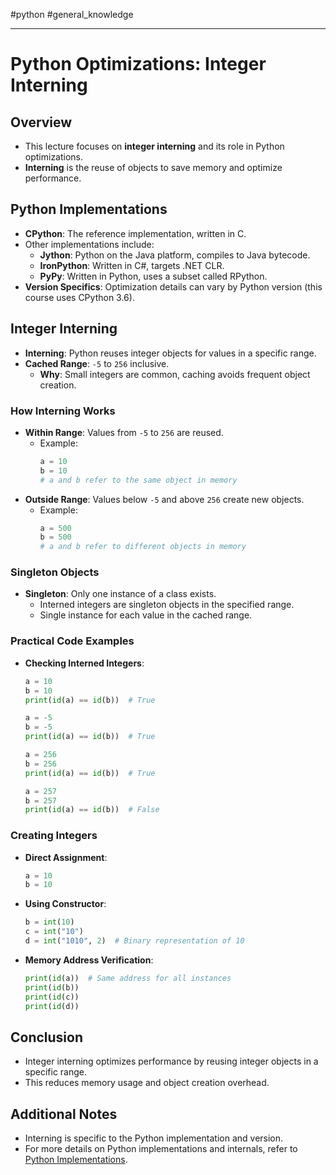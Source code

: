 #python #general_knowledge 

---
# Python Optimizations: Integer Interning

## Overview
- This lecture focuses on **integer interning** and its role in Python optimizations.
- **Interning** is the reuse of objects to save memory and optimize performance.

## Python Implementations
- **CPython**: The reference implementation, written in C.
- Other implementations include:
  - **Jython**: Python on the Java platform, compiles to Java bytecode.
  - **IronPython**: Written in C#, targets .NET CLR.
  - **PyPy**: Written in Python, uses a subset called RPython.
- **Version Specifics**: Optimization details can vary by Python version (this course uses CPython 3.6).

## Integer Interning
- **Interning**: Python reuses integer objects for values in a specific range.
- **Cached Range**: `-5` to `256` inclusive.
  - **Why**: Small integers are common, caching avoids frequent object creation.

### How Interning Works
- **Within Range**: Values from `-5` to `256` are reused.
  - Example:
    ```python
    a = 10
    b = 10
    # a and b refer to the same object in memory
    ```
- **Outside Range**: Values below `-5` and above `256` create new objects.
  - Example:
    ```python
    a = 500
    b = 500
    # a and b refer to different objects in memory
    ```

### Singleton Objects
- **Singleton**: Only one instance of a class exists.
  - Interned integers are singleton objects in the specified range.
  - Single instance for each value in the cached range.

### Practical Code Examples
- **Checking Interned Integers**:
  ```python
  a = 10
  b = 10
  print(id(a) == id(b))  # True

  a = -5
  b = -5
  print(id(a) == id(b))  # True

  a = 256
  b = 256
  print(id(a) == id(b))  # True

  a = 257
  b = 257
  print(id(a) == id(b))  # False
  ```

### Creating Integers
- **Direct Assignment**:
  ```python
  a = 10
  b = 10
  ```

- **Using Constructor**:
  ```python
  b = int(10)
  c = int("10")
  d = int("1010", 2)  # Binary representation of 10
  ```

- **Memory Address Verification**:
  ```python
  print(id(a))  # Same address for all instances
  print(id(b))
  print(id(c))
  print(id(d))
  ```

## Conclusion
- Integer interning optimizes performance by reusing integer objects in a specific range.
- This reduces memory usage and object creation overhead.

## Additional Notes
- Interning is specific to the Python implementation and version.
- For more details on Python implementations and internals, refer to [Python Implementations](http://python.org).